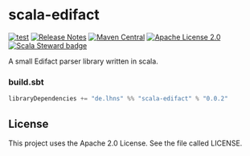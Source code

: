 # scala-edifact

[![test](https://github.com/lhns/scala-edifact/actions/workflows/test.yml/badge.svg)](https://github.com/lhns/scala-edifact/actions/workflows/test.yml)
[![Release Notes](https://img.shields.io/github/release/lhns/scala-edifact.svg?maxAge=3600)](https://github.com/lhns/scala-edifact/releases/latest)
[![Maven Central](https://img.shields.io/maven-central/v/de.lhns/scala-edifact_2.13)](https://search.maven.org/artifact/de.lhns/scala-edifact_2.13)
[![Apache License 2.0](https://img.shields.io/github/license/lhns/scala-edifact.svg?maxAge=3600)](https://www.apache.org/licenses/LICENSE-2.0)
[![Scala Steward badge](https://img.shields.io/badge/Scala_Steward-helping-blue.svg?style=flat&logo=data:image/png;base64,iVBORw0KGgoAAAANSUhEUgAAAA4AAAAQCAMAAAARSr4IAAAAVFBMVEUAAACHjojlOy5NWlrKzcYRKjGFjIbp293YycuLa3pYY2LSqql4f3pCUFTgSjNodYRmcXUsPD/NTTbjRS+2jomhgnzNc223cGvZS0HaSD0XLjbaSjElhIr+AAAAAXRSTlMAQObYZgAAAHlJREFUCNdNyosOwyAIhWHAQS1Vt7a77/3fcxxdmv0xwmckutAR1nkm4ggbyEcg/wWmlGLDAA3oL50xi6fk5ffZ3E2E3QfZDCcCN2YtbEWZt+Drc6u6rlqv7Uk0LdKqqr5rk2UCRXOk0vmQKGfc94nOJyQjouF9H/wCc9gECEYfONoAAAAASUVORK5CYII=)](https://scala-steward.org)

A small Edifact parser library written in scala.

### build.sbt
```sbt
libraryDependencies += "de.lhns" %% "scala-edifact" % "0.0.2"
```

## License
This project uses the Apache 2.0 License. See the file called LICENSE.
